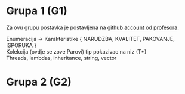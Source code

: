 # Grupa 1 (G1) 

Za ovu grupu postavka je postavljena na [github account od profesora](https://github.com/denis-music/cpp-programming-exams/blob/master/PRII_27062024.cpp).

Enumeracija -> Karakteristike { NARUDZBA, KVALITET, PAKOVANJE, ISPORUKA }<br>
Kolekcija (ovdje se zove Parovi) tip pokazivac na niz (T*)<br>
Threads, lambdas, inheritance, string, vector<br>

# Grupa 2 (G2) 
